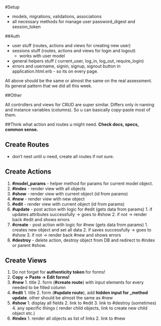 #Setup

- models, migrations, validations, associations
- all necessary methods for manage user password_digest and session_token

##Auth
- user stuff (routes, actions and views for creating new user)
- sessions stuff (routes, actions and views for login and logout)
  - works with user model
- general helpers stuff ( current_user, log_in, log_out, require_login)
- errors and username, signin, signup, signout button in application.html.erb - so its on every page.

All above should be the same or almost the same on the real assessment.
Its general pattern that we did all this week.

##Other

All controllers and views for CRUD are super similar. Differs only in
naming and instance variables (columns). So u can basically copy-paste
most of them. 

##Think what action and routes u might need.
**Check docs, specs, common sense.**

## Create Routes
  - don’t nest until u need, create all routes if not sure.

## Create Actions
  1. **#model_params** - helper method for params for current model object.
  2. **#index** - render view with all objects
  3. **#show** - render view with current object (id from params)
  4. **#new** - render view with new object
  5. **#edit** - render view with current object (id from params)
  6. **#update** - post action with logic for #edit (gets data from params)
    1. if updates attributes successfully -> goes to #show
    2. if not -> render back #edit and shows errors
  7. **#create** - post action with logic for #new (gets data from params)
    1. creates new object and set all data
    2. if saves successfully -> goes to #show
    3. if not -> render back #new and shows errors
  8. **#destroy** - delete action, destroy object from DB and redirect to #index or parent #show.

## Create Views
  1. Do not forget for **authenticity token** for forms!
  2. **Copy -> Paste -> Edit forms!**
  3. **#new**
    1. title
    2. form (**#create route**) with input elements for every needed to be filled column
  4. **#edit**
    1. title
    2. form (**#update route**), add **hidden input for \_method update**. other should be almost the same as #new
  5. **#show**
    1. display all fields
    2. link to #edit
    3. link to #destroy (sometimes)
    4. any specific things ( render child objects, link to create new child object etc.)
  6. **#index**
    1. render all objects as list of links
    2. link to #new
